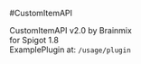 #CustomItemAPI

CustomItemAPI v2.0 by Brainmix  
for Spigot 1.8  
ExamplePlugin at: `/usage/plugin`  